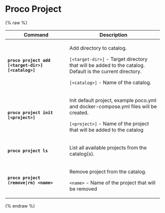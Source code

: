 # Proco Project
{% raw %}
<div class="table-wrap">
  <table>
    <thead>
    <tr>
      <th width="40%"><b>Command</b></th>
      <th width="60%"><b>Description</b></th>
    </tr>
    </thead>
    <tbody>
    <tr>
      <td><b><code>proco project add [&lt;target-dir&gt;] [&lt;catalog&gt;]</code></b></td>
      <td>
        <p>Add directory to catalog.</p>
        <p><code>[&lt;target-dir&gt;]</code> - Target directory that will be added to the catalog. Default is the current directory.</p>
        <p><code>[&lt;catalog&gt;]</code> - Name of the catalog.</p>
      </td>
    </tr>
    <tr>
      <td><b><code>proco project init [&lt;project&gt;]</code></b></td>
      <td>
        <p>Init default project, example poco.yml and docker-compose.yml files will be created.</p>
        <p><code>[&lt;project&gt;]</code> - Name of the project that will be added to the catalog</p>
      </td>
    </tr>
    <tr>
      <td><b><code>proco project ls</code></b></td>
      <td>
        <p>List all available projects from the catalog(s).</p>
      </td>
    </tr>
    <tr>
      <td><b><code>proco project (remove|rm) &lt;name&gt;</code></b></td>
      <td>
        <p>Remove project from the catalog.</p>
        <p><code>&lt;name&gt;</code> - Name of the project that will be removed</p>
      </td>
    </tr>
    </tbody>
  </table>
</div>
{% endraw %}
